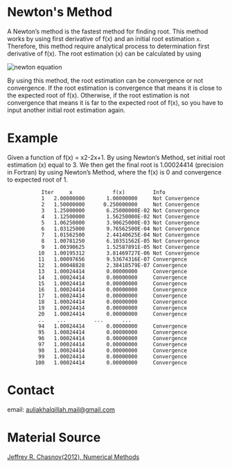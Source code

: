 # Newton's Method
A Newton’s method is the  fastest method for finding root. This method works by using first derivative of f(x) and an initial root estimation `x`. Therefore, this method require analytical process to determination first derivative of f(x). The root estimation (x) can be calculated by using

![newton equation](https://i.upmath.me/svg/x_%7Bn%2B1%7D%20%3D%20x_n%20-%20%7Bf(x)%5Cover%20f'(x)%7D)

By using this method, the root estimation can be convergence or not convergence. If the root estimation is convergence that means it is close to the expected root of f(x). Otherwise, if the root estimation is not convergence that means it is far to the expected root of f(x), so you have to input another initial root estimation again.

# Example
Given a function of f(x) = x2-2x+1. By using Newton’s Method, set initial root estimation (x) equal to 3. We then get the final root is 1.00024414 (precision in Fortran) by using Newton’s Method, where the f(x) is 0 and convergence to expected root of 1.
```
           Iter	    x             f(x)     	   Info                                                                                     
           1   2.00000000       1.00000000     Not Convergence                                                                                     
           2   1.50000000      0.250000000     Not Convergence                                                                                     
           3   1.25000000       6.25000000E-02 Not Convergence                                                                                     
           4   1.12500000       1.56250000E-02 Not Convergence                                                                                     
           5   1.06250000       3.90625000E-03 Not Convergence                                                                                     
           6   1.03125000       9.76562500E-04 Not Convergence                                                                                     
           7   1.01562500       2.44140625E-04 Not Convergence                                                                                     
           8   1.00781250       6.10351562E-05 Not Convergence                                                                                     
           9   1.00390625       1.52587891E-05 Not Convergence                                                                                     
          10   1.00195312       3.81469727E-06 Not Convergence                                                                                     
          11   1.00097656       9.53674316E-07 Convergence                                                                                         
          12   1.00048828       2.38418579E-07 Convergence                                                                                         
          13   1.00024414       0.00000000     Convergence                                                                                         
          14   1.00024414       0.00000000     Convergence                                                                                         
          15   1.00024414       0.00000000     Convergence                                                                                         
          16   1.00024414       0.00000000     Convergence                                                                                         
          17   1.00024414       0.00000000     Convergence                                                                                         
          18   1.00024414       0.00000000     Convergence                                                                                         
          19   1.00024414       0.00000000     Convergence                                                                                         
          20   1.00024414       0.00000000     Convergence                                                                                         
          ..	...	        ...	     ...                                                                                      
          94   1.00024414       0.00000000     Convergence                                                                                         
          95   1.00024414       0.00000000     Convergence                                                                                         
          96   1.00024414       0.00000000     Convergence                                                                                         
          97   1.00024414       0.00000000     Convergence                                                                                         
          98   1.00024414       0.00000000     Convergence                                                                                         
          99   1.00024414       0.00000000     Convergence                                                                                         
         100   1.00024414       0.00000000     Convergence                                                                                         
```
# Contact
email: auliakhalqillah.mail@gmail.com
# Material Source
[Jeffrey R. Chasnov(2012), Numerical Methods](https://www.math.ust.hk/~machas/numerical-methods.pdf)

